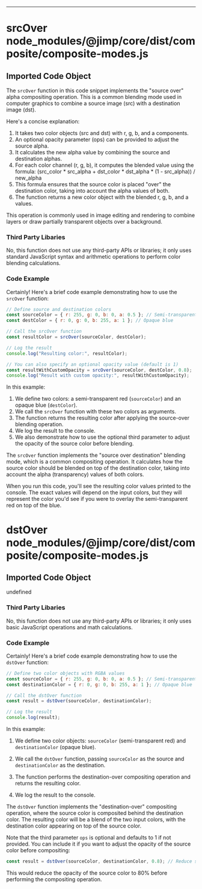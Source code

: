 

  

  
---
# srcOver node_modules/@jimp/core/dist/composite/composite-modes.js
## Imported Code Object
The `srcOver` function in this code snippet implements the "source over" alpha compositing operation. This is a common blending mode used in computer graphics to combine a source image (src) with a destination image (dst).

Here's a concise explanation:

1. It takes two color objects (src and dst) with r, g, b, and a components.
2. An optional opacity parameter (ops) can be provided to adjust the source alpha.
3. It calculates the new alpha value by combining the source and destination alphas.
4. For each color channel (r, g, b), it computes the blended value using the formula:
   (src_color * src_alpha + dst_color * dst_alpha * (1 - src_alpha)) / new_alpha
5. This formula ensures that the source color is placed "over" the destination color, taking into account the alpha values of both.
6. The function returns a new color object with the blended r, g, b, and a values.

This operation is commonly used in image editing and rendering to combine layers or draw partially transparent objects over a background.

### Third Party Libaries

No, this function does not use any third-party APIs or libraries; it only uses standard JavaScript syntax and arithmetic operations to perform color blending calculations.

### Code Example

Certainly! Here's a brief code example demonstrating how to use the `srcOver` function:

```javascript
// Define source and destination colors
const sourceColor = { r: 255, g: 0, b: 0, a: 0.5 }; // Semi-transparent red
const destColor = { r: 0, g: 0, b: 255, a: 1 }; // Opaque blue

// Call the srcOver function
const resultColor = srcOver(sourceColor, destColor);

// Log the result
console.log("Resulting color:", resultColor);

// You can also specify an optional opacity value (default is 1)
const resultWithCustomOpacity = srcOver(sourceColor, destColor, 0.8);
console.log("Result with custom opacity:", resultWithCustomOpacity);
```

In this example:

1. We define two colors: a semi-transparent red (`sourceColor`) and an opaque blue (`destColor`).
2. We call the `srcOver` function with these two colors as arguments.
3. The function returns the resulting color after applying the source-over blending operation.
4. We log the result to the console.
5. We also demonstrate how to use the optional third parameter to adjust the opacity of the source color before blending.

The `srcOver` function implements the "source over destination" blending mode, which is a common compositing operation. It calculates how the source color should be blended on top of the destination color, taking into account the alpha (transparency) values of both colors.

When you run this code, you'll see the resulting color values printed to the console. The exact values will depend on the input colors, but they will represent the color you'd see if you were to overlay the semi-transparent red on top of the blue.

# dstOver node_modules/@jimp/core/dist/composite/composite-modes.js
## Imported Code Object
undefined

### Third Party Libaries

No, this function does not use any third-party APIs or libraries; it only uses basic JavaScript operations and math calculations.

### Code Example

Certainly! Here's a brief code example demonstrating how to use the `dstOver` function:

```javascript
// Define two color objects with RGBA values
const sourceColor = { r: 255, g: 0, b: 0, a: 0.5 }; // Semi-transparent red
const destinationColor = { r: 0, g: 0, b: 255, a: 1 }; // Opaque blue

// Call the dstOver function
const result = dstOver(sourceColor, destinationColor);

// Log the result
console.log(result);
```

In this example:

1. We define two color objects: `sourceColor` (semi-transparent red) and `destinationColor` (opaque blue).

2. We call the `dstOver` function, passing `sourceColor` as the source and `destinationColor` as the destination.

3. The function performs the destination-over compositing operation and returns the resulting color.

4. We log the result to the console.

The `dstOver` function implements the "destination-over" compositing operation, where the source color is composited behind the destination color. The resulting color will be a blend of the two input colors, with the destination color appearing on top of the source color.

Note that the third parameter `ops` is optional and defaults to 1 if not provided. You can include it if you want to adjust the opacity of the source color before compositing:

```javascript
const result = dstOver(sourceColor, destinationColor, 0.8); // Reduce source opacity to 80%
```

This would reduce the opacity of the source color to 80% before performing the compositing operation.


  

  